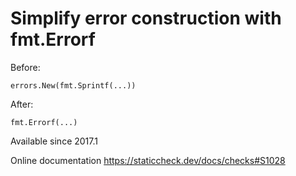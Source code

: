 # Simplify error construction with fmt.Errorf

Before:

    errors.New(fmt.Sprintf(...))

After:

    fmt.Errorf(...)

Available since
    2017.1

Online documentation
    https://staticcheck.dev/docs/checks#S1028
